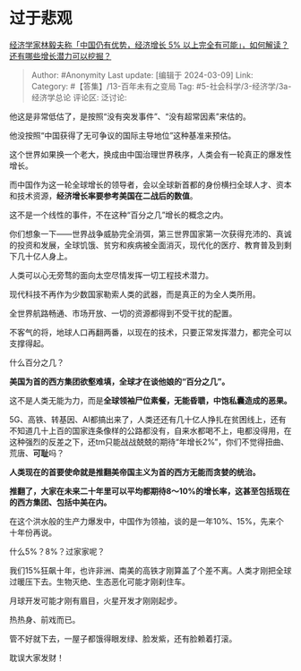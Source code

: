 # 过于悲观
[经济学家林毅夫称「中国仍有优势，经济增长 5% 以上完全有可能」，如何解读？还有哪些增长潜力可以挖掘？](https://www.zhihu.com/question/647553790/answer/3424697137)

> Author: #Anonymity
> Last update: [编辑于 2024-03-09]
> Link:
> Category: #【答集】/13-百年未有之变局
> Tag: #5-社会科学/3-经济学/3a-经济学总论
> 评论区:
> 泛讨论:

他这是非常低估了，是按照“没有突发事件”、“没有超常因素”来估的。

他没按照“中国获得了无可争议的国际主导地位”这种基准来预估。

这个世界如果换一个老大，换成由中国治理世界秩序，人类会有一轮真正的爆发性增长。

而中国作为这一轮全球增长的领导者，会以全球新首都的身份横扫全球人才、资本和技术资源，**经济增长率要参考美国在二战后的数值**。

这不是一个线性的事件，不在这种“百分之几”增长的概念之内。

你们想象一下——世界战争威胁完全消弭，第三世界国家第一次获得充沛的、真诚的投资和发展，全球饥饿、贫穷和疾病被全面消灭，现代化的医疗、教育普及到剩下几十亿人身上。

人类可以心无旁骛的面向太空尽情发挥一切工程技术潜力。

现代科技不再作为少数国家勒索人类的武器，而是真正的为全人类所用。

全世界航路畅通、市场开放、一切的资源都得到不受干扰的配置。

不客气的将，地球人口再翻两番，以现在的技术，只要正常发挥潜力，都完全可以支撑得起。

什么百分之几？

**美国为首的西方集团欲壑难填，全球才在谈他娘的“百分之几”。**

这不是人类无能为力，而是**全球领袖尸位素餐，无能昏聩，中饱私囊造成的恶果。**

5G、高铁、转基因、AI都搞出来了，人类还还有几十亿人挣扎在贫困线上，还有不知道几十上百的国家连条像样的公路都没有，自来水都喝不上，电都没得用，在这种强烈的反差之下，还tm只能战战兢兢的期待“年增长2%”，你们不觉得扭曲、荒唐、**可耻**吗？

**人类现在的首要使命就是推翻美帝国主义为首的西方无能而贪婪的统治。**

**推翻了，大家在未来二十年里可以平均都期待8～10%的增长率，这甚至包括现在的西方集团、包括中美在内。**

在这个洪水般的生产力爆发中，中国作为领袖，谈的是一年10%、15%，先来个十年份再说。

什么5%？8%？过家家呢？

我们15%狂飙十年，也许非洲、南美的高铁才刚算盖了个差不离。人类才刚把全球过暖压下去。生物灭绝、生态恶化可能才刚刹住车。

月球开发可能才刚有眉目，火星开发才刚刚起步。

热热身、前戏而已。

管不好就下去，一屋子都饿得眼发绿、脸发紫，还有脸赖着打滚。

耽误大家发财！
